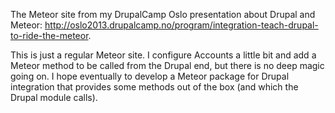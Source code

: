 The Meteor site from my DrupalCamp Oslo presentation about Drupal and Meteor: http://oslo2013.drupalcamp.no/program/integration-teach-drupal-to-ride-the-meteor.

This is just a regular Meteor site. I configure Accounts a little bit and add a Meteor method to be called from the Drupal end, but there is no deep magic going on. I hope eventually to develop a Meteor package for Drupal integration that provides some methods out of the box (and which the Drupal module calls).
